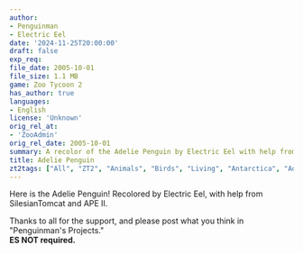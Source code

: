 ```yaml
---
author:
- Penguinman
- Electric Eel
date: '2024-11-25T20:00:00'
draft: false
exp_req:
file_date: 2005-10-01
file_size: 1.1 MB
game: Zoo Tycoon 2
has_author: true
languages:
- English
license: 'Unknown'
orig_rel_at:
- 'ZooAdmin'
orig_rel_date: 2005-10-01
summary: A recolor of the Adelie Penguin by Electric Eel with help from SilesianTomcat and APE II.
title: Adelie Penguin
zt2tags: ["All", "ZT2", "Animals", "Birds", "Living", "Antarctica", "Aquatic"]
---
```

Here is the Adelie Penguin! Recolored by Electric Eel, with help from SilesianTomcat and APE II.  

Thanks to all for the support, and please post what you think in "Penguinman's Projects."  
**ES NOT required.**
